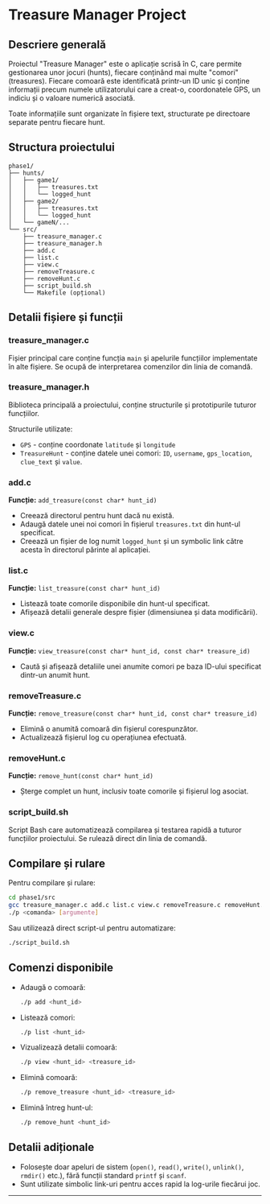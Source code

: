 # Treasure Manager Project

## Descriere generală

Proiectul "Treasure Manager" este o aplicație scrisă în C, care permite gestionarea unor jocuri (hunts), fiecare conținând mai multe "comori" (treasures). Fiecare comoară este identificată printr-un ID unic și conține informații precum numele utilizatorului care a creat-o, coordonatele GPS, un indiciu și o valoare numerică asociată.

Toate informațiile sunt organizate în fișiere text, structurate pe directoare separate pentru fiecare hunt.

## Structura proiectului

```
phase1/
├── hunts/
│   ├── game1/
│   │   ├── treasures.txt
│   │   └── logged_hunt
│   ├── game2/
│   │   ├── treasures.txt
│   │   └── logged_hunt
│   └── gameN/...
└── src/
    ├── treasure_manager.c
    ├── treasure_manager.h
    ├── add.c
    ├── list.c
    ├── view.c
    ├── removeTreasure.c
    ├── removeHunt.c
    ├── script_build.sh
    └── Makefile (opțional)
```

## Detalii fișiere și funcții

### treasure_manager.c
Fișier principal care conține funcția `main` și apelurile funcțiilor implementate în alte fișiere. Se ocupă de interpretarea comenzilor din linia de comandă.

### treasure_manager.h
Biblioteca principală a proiectului, conține structurile și prototipurile tuturor funcțiilor.

Structurile utilizate:

- `GPS` - conține coordonate `latitude` și `longitude`
- `TreasureHunt` - conține datele unei comori: `ID`, `username`, `gps_location`, `clue_text` și `value`.

### add.c

**Funcție:** `add_treasure(const char* hunt_id)`

- Creează directorul pentru hunt dacă nu există.
- Adaugă datele unei noi comori în fișierul `treasures.txt` din hunt-ul specificat.
- Creează un fișier de log numit `logged_hunt` și un symbolic link către acesta în directorul părinte al aplicației.

### list.c

**Funcție:** `list_treasure(const char* hunt_id)`

- Listează toate comorile disponibile din hunt-ul specificat.
- Afișează detalii generale despre fișier (dimensiunea și data modificării).

### view.c

**Funcție:** `view_treasure(const char* hunt_id, const char* treasure_id)`

- Caută și afișează detaliile unei anumite comori pe baza ID-ului specificat dintr-un anumit hunt.

### removeTreasure.c

**Funcție:** `remove_treasure(const char* hunt_id, const char* treasure_id)`

- Elimină o anumită comoară din fișierul corespunzător.
- Actualizează fișierul log cu operațiunea efectuată.

### removeHunt.c

**Funcție:** `remove_hunt(const char* hunt_id)`

- Șterge complet un hunt, inclusiv toate comorile și fișierul log asociat.

### script_build.sh

Script Bash care automatizează compilarea și testarea rapidă a tuturor funcțiilor proiectului. Se rulează direct din linia de comandă.

## Compilare și rulare

Pentru compilare și rulare:
```bash
cd phase1/src
gcc treasure_manager.c add.c list.c view.c removeTreasure.c removeHunt.c -o p
./p <comanda> [argumente]
```

Sau utilizează direct script-ul pentru automatizare:
```bash
./script_build.sh
```

## Comenzi disponibile

- Adaugă o comoară:
  ```bash
  ./p add <hunt_id>
  ```

- Listează comori:
  ```bash
  ./p list <hunt_id>
  ```

- Vizualizează detalii comoară:
  ```bash
  ./p view <hunt_id> <treasure_id>
  ```

- Elimină comoară:
  ```bash
  ./p remove_treasure <hunt_id> <treasure_id>
  ```

- Elimină întreg hunt-ul:
  ```bash
  ./p remove_hunt <hunt_id>
  ```

## Detalii adiționale

- Folosește doar apeluri de sistem (`open()`, `read()`, `write()`, `unlink()`, `rmdir()` etc.), fără funcții standard `printf` și `scanf`.
- Sunt utilizate simbolic link-uri pentru acces rapid la log-urile fiecărui joc.

---
